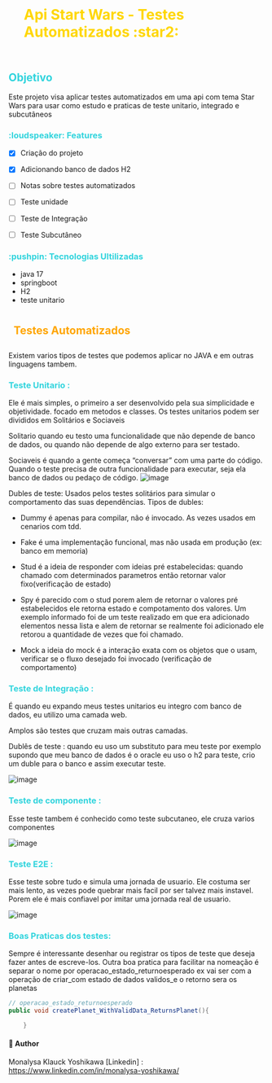 
<h1 style="color:gold;padding:30px;"> Api Start Wars - Testes Automatizados :star2: </h1>

<h2 style="color:#31d4dd;"> Objetivo </h2>

Este projeto visa aplicar testes automatizados em uma api com tema Star Wars para usar como estudo e praticas de teste unitario, integrado e subcutâneos


<h3 style="color:#31d4dd;">:loudspeaker: Features </h3>

- [x] Criação do projeto 
- [x] Adicionando banco de dados H2
- [ ] Notas sobre testes automatizados
- [ ] Teste unidade
- [ ] Teste de Integração
- [ ] Teste Subcutâneo


<h3 style="color:#31d4dd;"> :pushpin: Tecnologias Ultilizadas </h3>

- java 17
- springboot
- H2
- teste unitario




<h2 style="color:orange;padding:10px;">
Testes Automatizados
</h2>


Existem varios tipos de testes que podemos aplicar no JAVA e em outras linguagens tambem.

<h3 style="color:#31d4dd;"> Teste Unitario : </h3>
Ele é mais simples, o primeiro a ser desenvolvido pela sua simplicidade e objetividade. focado em metodos e classes. Os testes unitarios podem ser divididos em Solitários e Sociaveis

Solitario quando eu testo uma funcionalidade que não depende de banco de dados, ou quando não depende de algo externo para ser testado.

Sociaveis é quando a gente começa “conversar” com uma parte do código. Quando o teste precisa de outra funcionalidade para executar, seja ela banco de dados ou pedaço de código.
![image](https://github.com/LysaKYoshikawa/start-wars-app/assets/64383080/cb13f0cd-ab77-4e72-a36a-c9651d8ec90e)
<p>

Dubles de teste: Usados pelos testes solitários para simular o comportamento das suas dependências.
Tipos de dubles:

- Dummy é apenas para compilar, não é invocado. As vezes usados em cenarios com tdd.

- Fake é uma implementação funcional, mas não usada em produção (ex: banco em memoria)
    
- Stud é a ideia de responder com ideias pré estabelecidas: quando chamado com determinados parametros então retornar valor fixo(verificação de estado)

- Spy é parecido com o stud porem alem de retornar o valores pré estabelecidos ele retorna estado e compotamento dos valores. Um exemplo informado foi de um teste realizado em que era adicionado elementos nessa lista e alem de retornar se realmente foi adicionado ele retorou a quantidade de vezes que foi chamado.

- Mock a ideia do mock é a interação exata com os objetos que o usam, verificar se o fluxo desejado foi invocado (verificação de comportamento)


</p>

<h3 style="color:#31d4dd;"> Teste de Integração : </h3>
É quando eu expando meus testes unitarios eu integro com banco de dados, eu utilizo uma camada web.

Amplos são testes que cruzam mais outras camadas.

Dublês de teste : quando eu uso um substituto para meu teste por exemplo supondo que meu banco de dados é o oracle eu uso o h2 para teste, crio um duble para o banco e assim executar teste.

![image](https://github.com/LysaKYoshikawa/start-wars-app/assets/64383080/e5e11808-a5cf-4808-807d-44963d8ebc25)

<h3 style="color:#31d4dd;"> Teste de componente : </h3>
Esse teste tambem é conhecido como teste subcutaneo, ele cruza varios componentes

![image](https://github.com/LysaKYoshikawa/start-wars-app/assets/64383080/a2fa5c98-c1d5-4322-9896-0d4fa13f5336)

<h3 style="color:#31d4dd;"> Teste E2E : </h3>
Esse teste sobre tudo e simula uma jornada de usuario. Ele costuma ser mais lento, as vezes pode quebrar mais facil por ser talvez mais instavel. Porem ele é mais confiavel por imitar uma jornada real de usuario.

![image](https://github.com/LysaKYoshikawa/start-wars-app/assets/64383080/df42e2d0-d44d-4c63-b67f-dff80432b045)

<h3 style="color:#31d4dd;"> Boas Praticas dos testes: </h3>

<p>
    Sempre é interessante desenhar ou registrar os tipos de teste que deseja fazer antes de escreve-los.
Outra boa pratica para facilitar na nomeação é separar o nome por operacao_estado_returnoesperado
ex vai ser com a operação de criar_com estado de dados validos_e o retorno sera os planetas

</p>

~~~ Java
// operacao_estado_returnoesperado
public void createPlanet_WithValidData_ReturnsPlanet(){

    }
~~~

#### :pushpin: Author
Monalysa Klauck Yoshikawa
[Linkedin] : <https://www.linkedin.com/in/monalysa-yoshikawa/>